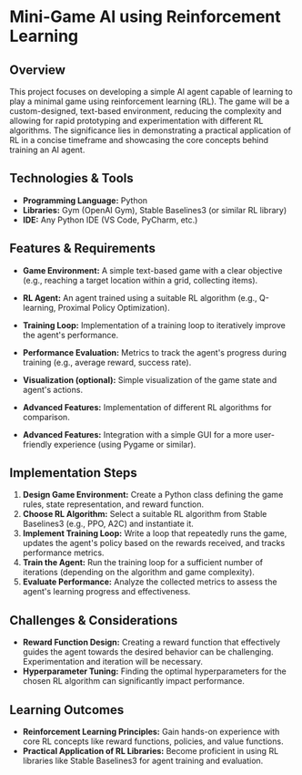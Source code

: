 # Mini-Game AI using Reinforcement Learning

## Overview

This project focuses on developing a simple AI agent capable of learning to play a minimal game using reinforcement learning (RL).  The game will be a custom-designed, text-based environment, reducing the complexity and allowing for rapid prototyping and experimentation with different RL algorithms.  The significance lies in demonstrating a practical application of RL in a concise timeframe and showcasing the core concepts behind training an AI agent.

## Technologies & Tools

* **Programming Language:** Python
* **Libraries:** Gym (OpenAI Gym), Stable Baselines3 (or similar RL library)
* **IDE:** Any Python IDE (VS Code, PyCharm, etc.)


## Features & Requirements

- **Game Environment:** A simple text-based game with a clear objective (e.g., reaching a target location within a grid, collecting items).
- **RL Agent:** An agent trained using a suitable RL algorithm (e.g., Q-learning, Proximal Policy Optimization).
- **Training Loop:** Implementation of a training loop to iteratively improve the agent's performance.
- **Performance Evaluation:** Metrics to track the agent's progress during training (e.g., average reward, success rate).
- **Visualization (optional):**  Simple visualization of the game state and agent's actions.

- **Advanced Features:**  Implementation of different RL algorithms for comparison.
- **Advanced Features:**  Integration with a simple GUI for a more user-friendly experience (using Pygame or similar).


## Implementation Steps

1. **Design Game Environment:** Create a Python class defining the game rules, state representation, and reward function.
2. **Choose RL Algorithm:** Select a suitable RL algorithm from Stable Baselines3 (e.g., PPO, A2C) and instantiate it.
3. **Implement Training Loop:** Write a loop that repeatedly runs the game, updates the agent's policy based on the rewards received, and tracks performance metrics.
4. **Train the Agent:** Run the training loop for a sufficient number of iterations (depending on the algorithm and game complexity).
5. **Evaluate Performance:** Analyze the collected metrics to assess the agent's learning progress and effectiveness.


## Challenges & Considerations

- **Reward Function Design:**  Creating a reward function that effectively guides the agent towards the desired behavior can be challenging.  Experimentation and iteration will be necessary.
- **Hyperparameter Tuning:** Finding the optimal hyperparameters for the chosen RL algorithm can significantly impact performance.


## Learning Outcomes

- **Reinforcement Learning Principles:**  Gain hands-on experience with core RL concepts like reward functions, policies, and value functions.
- **Practical Application of RL Libraries:**  Become proficient in using RL libraries like Stable Baselines3 for agent training and evaluation.

